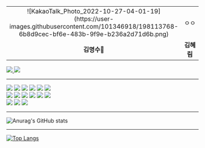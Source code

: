 


<table>
<tr>
    <td align="center" width="25%">
    ![KakaoTalk_Photo_2022-10-27-04-01-19](https://user-images.githubusercontent.com/101346918/198113768-6b8d9cec-bf6e-483b-9f9e-b236a2d71d6b.png)
    </td>
    <td align="center" width="25%">
     ㅇㅇ
    </td>
</tr>
<tr>
    <td align="center"><strong>김명수🔸</strong></td>
    <td align="center"><strong>김혜림</strong></td>
</tr>
</table>

<div>
    <a href="https://velog.io/@leejpsd">
        <img src="https://img.shields.io/badge/Velog-20C997?style=for-the-badge&logo=Velog&logoColor=white">
    </a>
<a href="https://deeply-decision-e50.notion.site/Frontend-React-ff4e95b9c66f47148092c5a5913eff16">
    <img src="https://img.shields.io/badge/Notion-000000?style=for-the-badge&logo=Notion&logoColor=white">
</a>
</div>

----
<div align='left'>
    <img src="https://img.shields.io/badge/HTML5-E34F26?style=for-the-badge&logo=HTML5&logoColor=white">
      <img src="https://img.shields.io/badge/CSS3-1572B6?style=for-the-badge&logo=CSS3&logoColor=white">
        <img src="https://img.shields.io/badge/JavaScript-F7DF1E?style=for-the-badge&logo=JavaScript&logoColor=black">
    <img src="https://img.shields.io/badge/React-61DAFB?style=for-the-badge&logo=React&logoColor=black">
    <img src="https://img.shields.io/badge/TypeScript-3178C5?style=for-the-badge&logo=TypeScript&logoColor=white">
    <img src="https://img.shields.io/badge/axios-5A29E4?style=for-the-badge&logo=axios&logoColor=white">
       <br>
    <img src="https://img.shields.io/badge/Redux-764ABC?style=for-the-badge&logo=Redux&logoColor=white">
    <img src="https://img.shields.io/badge/Redux%20ToolKit-764ABC?style=for-the-badge&logo=redux&logoColor=white">
    <img src="https://img.shields.io/badge/.ENV-ECD53F?style=for-the-badge&logo=.ENV&logoColor=white">
    <img src="https://img.shields.io/badge/Styled%20Componenets-DB7093?style=for-the-badge&logo=styled-components&logoColor=white">
    <img src="https://img.shields.io/badge/Git-F05032?style=for-the-badge&logo=Git&logoColor=white">
    <img src="https://img.shields.io/badge/GitHub-181717?style=for-the-badge&logo=GitHub&logoColor=white">
       <br>
    <img src="https://img.shields.io/badge/WebSocket-black?style=for-the-badge&logo=WebSocket&logoColor=white">
    <img src="https://img.shields.io/badge/Stomp-black?style=for-the-badge&logo=Stomp&logoColor=white">
    <img src="https://img.shields.io/badge/Visual%20Studio-007ACC?style=for-the-badge&logo=visual%20studio&logoColor=white">
    <br>
</div>

----
 
  ![Anurag's GitHub stats](https://github-readme-stats.vercel.app/api?username=leejpsd&show_icons=true&theme=dracula)
  
 ----
 
  [![Top Langs](https://github-readme-stats.vercel.app/api/top-langs/?username=leejpsd&layout=compact)](https://github.com/leejpsd/github-readme-stats)
